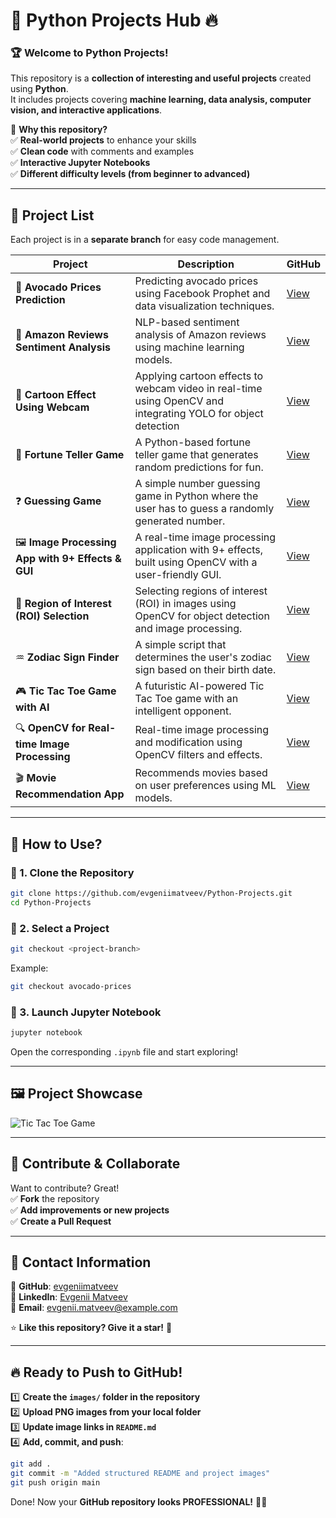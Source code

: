 # 🚀 Python Projects Hub 🔥

### 🏆 **Welcome to Python Projects!**  
This repository is a **collection of interesting and useful projects** created using **Python**.  
It includes projects covering **machine learning, data analysis, computer vision, and interactive applications**.

🔹 **Why this repository?**  
✅ **Real-world projects** to enhance your skills  
✅ **Clean code** with comments and examples  
✅ **Interactive Jupyter Notebooks**  
✅ **Different difficulty levels (from beginner to advanced)**  

---

## 📂 **Project List**

Each project is in a **separate branch** for easy code management.

| Project  | Description | GitHub |
|---------|----------|--------|
| 🥑 **Avocado Prices Prediction** | Predicting avocado prices using Facebook Prophet and data visualization techniques.| [View](https://github.com/evgeniimatveev/Python-Projects/blob/%F0%9F%A5%91-Avocado-Prices-Prediction-%E2%9C%85%E2%9C%85%E2%9C%85/FastAPI%20%26%20Streamlit%20Guide%20for%20Avocado%20Price%20Prediction.ipynb)
| 🛒  **Amazon Reviews Sentiment Analysis** | NLP-based sentiment analysis of Amazon reviews using machine learning models.| [View](https://github.com/evgeniimatveev/Python-Projects/blob/%F0%9F%9B%92-Amazon-Reviews-Analysis%E2%9C%85%E2%9C%85%E2%9C%85/Amazon%20Reviews%20Analysis(S4).ipynb)
| 🎨 **Cartoon Effect Using Webcam** |   Applying cartoon effects to webcam video in real-time using OpenCV and integrating YOLO for object detection  | [View](https://github.com/evgeniimatveev/Python-Projects/blob/%F0%9F%8E%A8-Cartoon-Effect-Using-Webcam%E2%9C%85%E2%9C%85%E2%9C%85/Cartoon%20Effect%20Using%20Webcam(S4).ipynb)
| 🔮 **Fortune Teller Game** | A Python-based fortune teller game that generates random predictions for fun. | [View](https://github.com/evgeniimatveev/Python-Projects/blob/%F0%9F%94%AE-Fortune-Teller-Game%E2%9C%85%E2%9C%85%E2%9C%85/Fortune%20Teller%20game(S4).ipynb) |
| ❓ **Guessing Game** |  A simple number guessing game in Python where the user has to guess a randomly generated number. | [View](https://github.com/evgeniimatveev/Python-Projects/blob/%E2%9D%93-Guessing-Game%E2%9C%85%E2%9C%85%E2%9C%85/Guessing%20Game(S4).ipynb) |
| 🖼️ **Image Processing App with 9+ Effects & GUI** |  A real-time image processing application with 9+ effects, built using OpenCV with a user-friendly GUI. | [View](https://github.com/evgeniimatveev/Python-Projects/blob/%F0%9F%96%BC%EF%B8%8F-Image-Processing-App%E2%9C%85%E2%9C%85%E2%9C%85/Image%20Processing%20App%20with%209%2B%20Effects%20%26%20GUI(S4).ipynb) |
| 🎯 **Region of Interest (ROI) Selection** | Selecting regions of interest (ROI) in images using OpenCV for object detection and image processing. | [View](https://github.com/evgeniimatveev/Python-Projects/blob/%F0%9F%8E%AF-Region-of-Interest-Selection%E2%9C%85%E2%9C%85%E2%9C%85/Region%20of%20interest%20Selection(S4).ipynb) |
| ♒ **Zodiac Sign Finder** | A simple script that determines the user's zodiac sign based on their birth date. | [View](https://github.com/evgeniimatveev/Python-Projects/blob/%E2%99%92-Zodiac-Sign-Finder%E2%9C%85%E2%9C%85%E2%9C%85/Zodiac%20Sign(S4).ipynb) |
| 🎮 **Tic Tac Toe Game with AI** | A futuristic AI-powered Tic Tac Toe game with an intelligent opponent. | [View](https://github.com/evgeniimatveev/Python-Projects/blob/%F0%9F%8E%AE-Tic-Tac-Toe-Game%E2%9C%85%E2%9C%85%E2%9C%85/Tic%20Tac%20Toe%20Game(S4).ipynb) |
| 🔍 **OpenCV for Real-time Image Processing** | Real-time image processing and modification using OpenCV filters and effects. | [View](https://github.com/evgeniimatveev/Python-Projects/blob/%F0%9F%94%8D-OpenCV-Real-time-Image-Processing%E2%9C%85%E2%9C%85%E2%9C%85/OpenCV%20for%20real-time%20image%20processing(S4).ipynb) | 
| 🎬 **Movie Recommendation App** | Recommends movies based on user preferences using ML models. | [View](https://github.com/evgeniimatveev/Python-Projects/blob/%F0%9F%8E%AC-Movie-Recommendation-App%E2%9C%85%E2%9C%85%E2%9C%85/Movie%20Recommendation%20App(S4).ipynb) 

---

## 📌 **How to Use?**

### 🔹 1. Clone the Repository
```bash
git clone https://github.com/evgeniimatveev/Python-Projects.git
cd Python-Projects
```

### 🔹 2. Select a Project
```bash
git checkout <project-branch>
```
Example:
```bash
git checkout avocado-prices
```

### 🔹 3. Launch Jupyter Notebook
```bash
jupyter notebook
```
Open the corresponding `.ipynb` file and start exploring!

---

## 🖼️ **Project Showcase**
![Tic Tac Toe Game](https://github.com/evgeniimatveev/Python-Projects/blob/main/Images/tic_tac_toe.png)

---

## 🤝 **Contribute & Collaborate**
Want to contribute? Great!  
✅ **Fork** the repository  
✅ **Add improvements or new projects**  
✅ **Create a Pull Request**  

---

## 📢 **Contact Information**
📌 **GitHub**: [evgeniimatveev](https://github.com/evgeniimatveev)  
📌 **LinkedIn**: [Evgenii Matveev](https://www.linkedin.com/in/evgeniimatveev)  
📌 **Email**: evgenii.matveev@example.com  

⭐ **Like this repository? Give it a star!** 🚀

---

## 🔥 **Ready to Push to GitHub!**
1️⃣ **Create the `images/` folder in the repository**  
2️⃣ **Upload PNG images from your local folder**  
3️⃣ **Update image links in `README.md`**  
4️⃣ **Add, commit, and push**:
```bash
git add .
git commit -m "Added structured README and project images"
git push origin main
```

Done! Now your **GitHub repository looks PROFESSIONAL!** 🚀🔥
